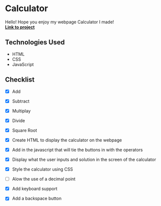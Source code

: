 # Calculator
Hello! Hope you enjoy my webpage Calculator I made!
<strong></br>[Link to project](https://danielpopovici745.github.io/calculator/)</strong>

## Technologies Used
- HTML
- CSS
- JavaScript

## Checklist

- [x] Add
- [x] Subtract
- [x] Multiplay
- [x] Divide
- [x] Square Root

- [x] Create HTML to display the calculator on the webpage
- [x] Add in the javascript that will tie the buttons in with the operators
- [x] Display what the user inputs and solution in the screen of the calculator
- [x] Style the calculator using CSS 
- [ ] Alow the use of a decimal point
- [x] Add keyboard support
- [x] Add a backspace button 

